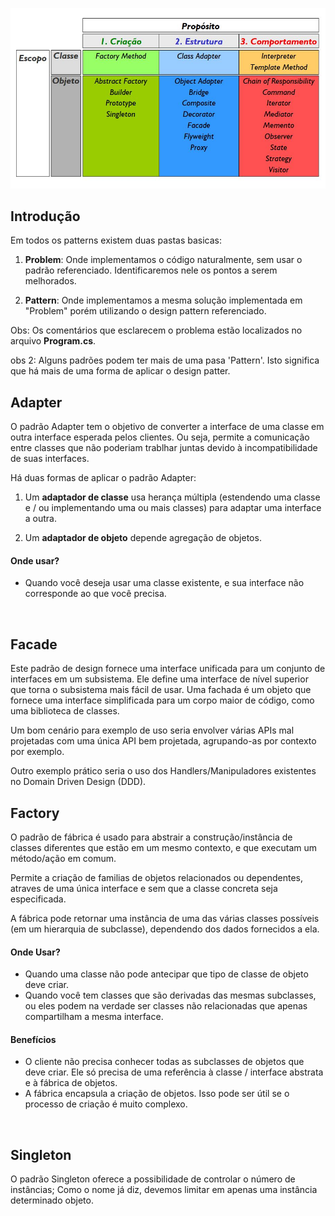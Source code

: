 ![alt text](images/quadro.jpg?raw=true=250x250 "Title")
<br>

## Introdução
Em todos os patterns existem duas pastas basicas: 

1. **Problem**:
Onde implementamos o código naturalmente, sem usar o padrão referenciado. Identificaremos nele os pontos a serem melhorados.

2. **Pattern**:
Onde implementamos a mesma solução implementada em "Problem" porém utilizando o design pattern referenciado.

Obs: Os comentários que esclarecem o problema estão localizados no arquivo **Program.cs**.

obs 2: Alguns padrões podem ter mais de uma pasa 'Pattern'. Isto significa que há mais de uma forma de aplicar o design patter.
<br>


## Adapter
O padrão Adapter tem o objetivo de converter a interface de uma classe em outra interface esperada pelos clientes. Ou seja, permite a comunicação entre classes que não poderiam trablhar juntas devido à incompatibilidade de suas interfaces.

Há duas formas de aplicar o padrão Adapter:

1. Um **adaptador de classe** usa herança múltipla (estendendo uma classe e / ou implementando uma ou mais classes) para adaptar uma interface a outra. 

2. Um **adaptador de objeto** depende agregação de objetos.

#### Onde usar?
- Quando você deseja usar uma classe existente, e sua interface não corresponde ao que você precisa.
<br>



## Facade
Este padrão de design fornece uma interface unificada para um conjunto de interfaces em um subsistema. Ele define uma interface de nível superior que torna o subsistema mais fácil de usar. Uma fachada é um objeto que fornece uma interface simplificada para um corpo maior de código, como uma biblioteca de classes. 

Um bom cenário para exemplo de uso seria envolver várias APIs mal projetadas com uma única API bem projetada, agrupando-as por contexto por exemplo.

Outro exemplo prático seria o uso dos Handlers/Manipuladores existentes no Domain Driven Design (DDD).
<br>



## Factory 
O padrão de fábrica é usado para abstrair a construção/instância de classes diferentes que estão em um mesmo contexto, e que executam um método/ação em comum. 

Permite a criação de familias de objetos relacionados ou dependentes, atraves de uma única interface e sem que a classe concreta seja especificada.

A fábrica pode retornar uma instância de uma das várias classes possíveis (em um hierarquia de subclasse), dependendo dos dados fornecidos a ela.

#### Onde Usar?
- Quando uma classe não pode antecipar que tipo de classe de objeto deve criar.
- Quando você tem classes que são derivadas das mesmas subclasses, ou eles podem na verdade ser classes não relacionadas que apenas compartilham a mesma interface. 

#### Benefícios
- O cliente não precisa conhecer todas as subclasses de objetos que deve criar. Ele só precisa de uma referência à classe / interface abstrata e à fábrica de objetos.
- A fábrica encapsula a criação de objetos. Isso pode ser útil se o processo de criação é muito complexo.
<br>



## Singleton 
O padrão Singleton oferece a possibilidade de controlar o número de instâncias; Como o nome já diz, devemos limitar em apenas uma instância determinado objeto.


